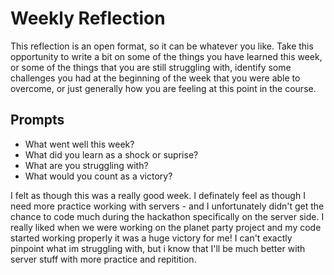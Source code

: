 # Weekly Reflection
This reflection is an open format, so it can be whatever you like. Take this opportunity to write a bit on some of the things you have learned this week, or some of the things that you are still struggling with, identify some challenges you had at the beginning of the week that you were able to overcome, or just generally how you are feeling at this point in the course.

## Prompts
- What went well this week?
- What did you learn as a shock or suprise?
- What are you struggling with?
- What would you count as a victory?

I felt as though this was a really good week. I definately feel as though I need more practice working with servers - and I unfortunately didn't get the chance to code much during the hackathon specifically on the server side. I really liked when we were working on the planet party project and my code started working properly it was a huge victory for me! I can't exactly pinpoint what im struggling with, but i know that I'll be much better with server stuff with more practice and repitition. 